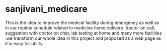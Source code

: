 # sanjivani_medicare
This is the idea to improve the medical facility during emergency as well as in our routine schedule related to medicine home delivery ,doctor on call, suggestion with doctor on chat, lab testing at home and many more facilities .we transform our whole idea in this project and proposed as a web page as it is easy for utility.
